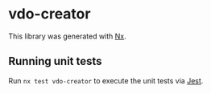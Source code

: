 # vdo-creator

This library was generated with [Nx](https://nx.dev).

## Running unit tests

Run `nx test vdo-creator` to execute the unit tests via [Jest](https://jestjs.io).

